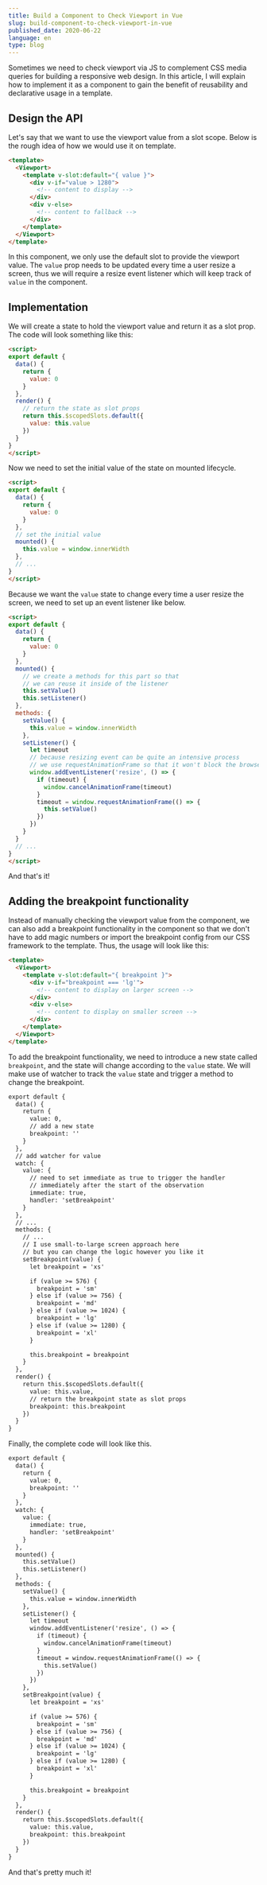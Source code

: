 ```yaml
---
title: Build a Component to Check Viewport in Vue
slug: build-component-to-check-viewport-in-vue
published_date: 2020-06-22
language: en
type: blog
---
```


Sometimes we need to check viewport via JS to complement CSS media queries for building a responsive web design. In this article, I will explain how to implement it as a component to gain the benefit of reusability and declarative usage in a template.

## Design the API

Let's say that we want to use the viewport value from a slot scope. Below is the rough idea of how we would use it on template.

``` html
<template>
  <Viewport>
    <template v-slot:default="{ value }">
      <div v-if="value > 1280">
        <!-- content to display -->
      </div>
      <div v-else>
        <!-- content to fallback -->
      </div>
    </template>
  </Viewport>
</template>
```

In this component, we only use the default slot to provide the viewport value. The `value` prop needs to be updated every time a user resize a screen, thus we will require a resize event listener which will keep track of `value` in the component.

## Implementation

We will create a state to hold the viewport value and return it as a slot prop. The code will look something like this:

``` html
<script>
export default {
  data() {
    return {
      value: 0
    }
  },
  render() {
    // return the state as slot props
    return this.$scopedSlots.default({
      value: this.value
    })
  }
}
</script>
```

Now we need to set the initial value of the state on mounted lifecycle.

``` html
<script>
export default {
  data() {
    return {
      value: 0
    }
  },
  // set the initial value
  mounted() {
    this.value = window.innerWidth
  },
  // ...
}
</script>
```

Because we want the `value` state to change every time a user resize the screen, we need to set up an event listener like below.

``` html
<script>
export default {
  data() {
    return {
      value: 0
    }
  },
  mounted() {
    // we create a methods for this part so that
    // we can reuse it inside of the listener
    this.setValue()
    this.setListener()
  },
  methods: {
    setValue() {
      this.value = window.innerWidth
    },
    setListener() {
      let timeout
      // because resizing event can be quite an intensive process
      // we use requestAnimationFrame so that it won't block the browser's rendering cycle
      window.addEventListener('resize', () => {
        if (timeout) {
          window.cancelAnimationFrame(timeout)
        }
        timeout = window.requestAnimationFrame(() => {
          this.setValue()
        })
      })
    }
  }
  // ...
}
</script>

```

And that's it!

## Adding the breakpoint functionality

Instead of manually checking the viewport value from the component, we can also add a breakpoint functionality in the component so that we don't have to add magic numbers or import the breakpoint config from our CSS framework to the template. Thus, the usage will look like this:

``` html
<template>
  <Viewport>
    <template v-slot:default="{ breakpoint }">
      <div v-if="breakpoint === 'lg'">
        <!-- content to display on larger screen -->
      </div>
      <div v-else>
        <!-- content to display on smaller screen -->
      </div>
    </template>
  </Viewport>
</template>
```

To add the breakpoint functionality, we need to introduce a new state called `breakpoint`, and the state will change according to the `value` state. We will make use of watcher to track the `value` state and trigger a method to change the breakpoint.

``` html
export default {
  data() {
    return {
      value: 0,
      // add a new state
      breakpoint: ''
    }
  },
  // add watcher for value
  watch: {
    value: {
      // need to set immediate as true to trigger the handler
      // immediately after the start of the observation
      immediate: true,
      handler: 'setBreakpoint'
    }
  },
  // ...
  methods: {
    // ...
    // I use small-to-large screen approach here
    // but you can change the logic however you like it
    setBreakpoint(value) {
      let breakpoint = 'xs'

      if (value >= 576) {
        breakpoint = 'sm'
      } else if (value >= 756) {
        breakpoint = 'md'
      } else if (value >= 1024) {
        breakpoint = 'lg'
      } else if (value >= 1280) {
        breakpoint = 'xl'
      }

      this.breakpoint = breakpoint
    }
  },
  render() {
    return this.$scopedSlots.default({
      value: this.value,
      // return the breakpoint state as slot props
      breakpoint: this.breakpoint
    })
  }
}
```

Finally, the complete code will look like this.

``` html
export default {
  data() {
    return {
      value: 0,
      breakpoint: ''
    }
  },
  watch: {
    value: {
      immediate: true,
      handler: 'setBreakpoint'
    }
  },
  mounted() {
    this.setValue()
    this.setListener()
  },
  methods: {
    setValue() {
      this.value = window.innerWidth
    },
    setListener() {
      let timeout
      window.addEventListener('resize', () => {
        if (timeout) {
          window.cancelAnimationFrame(timeout)
        }
        timeout = window.requestAnimationFrame(() => {
          this.setValue()
        })
      })
    },
    setBreakpoint(value) {
      let breakpoint = 'xs'

      if (value >= 576) {
        breakpoint = 'sm'
      } else if (value >= 756) {
        breakpoint = 'md'
      } else if (value >= 1024) {
        breakpoint = 'lg'
      } else if (value >= 1280) {
        breakpoint = 'xl'
      }

      this.breakpoint = breakpoint
    }
  },
  render() {
    return this.$scopedSlots.default({
      value: this.value,
      breakpoint: this.breakpoint
    })
  }
}
```

And that's pretty much it!

